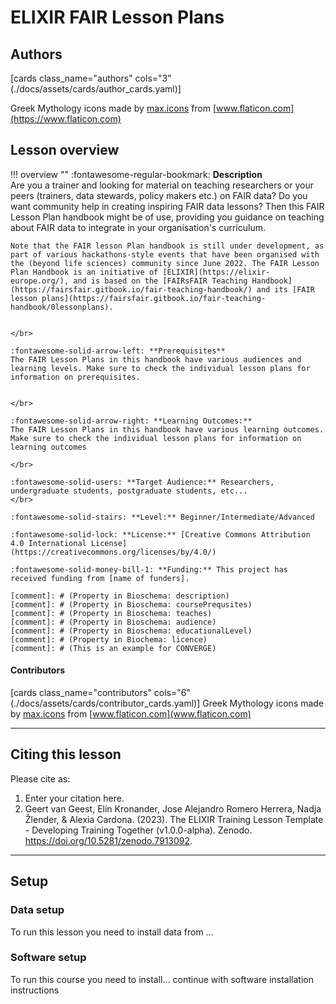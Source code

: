 # ELIXIR FAIR Lesson Plans 

## Authors

[cards class_name="authors" cols="3"(./docs/assets/cards/author_cards.yaml)]

Greek Mythology icons made by [max.icons](https://www.flaticon.com/authors/maxicons) from [www.flaticon.com](https://www.flaticon.com)

## Lesson overview

!!! overview ""
    :fontawesome-regular-bookmark: **Description**  
    Are you a trainer and looking for material on teaching researchers or your peers (trainers, data stewards, policy makers etc.) on FAIR data? Do you want community help in creating inspiring FAIR data lessons? Then this FAIR Lesson Plan handbook might be of use, providing you guidance on teaching about FAIR data to integrate in your organisation's curriculum. 
    
    Note that the FAIR lesson Plan handbook is still under development, as part of various hackathons-style events that have been organised with the (beyond life sciences) community since June 2022. The FAIR Lesson Plan Handbook is an initiative of [ELIXIR](https://elixir-europe.org/), and is based on the [FAIRsFAIR Teaching Handbook](https://fairsfair.gitbook.io/fair-teaching-handbook/) and its [FAIR lesson plans](https://fairsfair.gitbook.io/fair-teaching-handbook/0lessonplans).
    
    
    </br>
    
    :fontawesome-solid-arrow-left: **Prerequisites**  
    The FAIR Lesson Plans in this handbook have various audiences and learning levels. Make sure to check the individual lesson plans for information on prerequisites.  
  
    
    </br>
    
    :fontawesome-solid-arrow-right: **Learning Outcomes:**  
    The FAIR Lesson Plans in this handbook have various learning outcomes. Make sure to check the individual lesson plans for information on learning outcomes
    
    </br>
    
    :fontawesome-solid-users: **Target Audience:** Researchers, undergraduate students, postgraduate students, etc...  
    </br>
    
    :fontawesome-solid-stairs: **Level:** Beginner/Intermediate/Advanced  
    
    :fontawesome-solid-lock: **License:** [Creative Commons Attribution 4.0 International License](https://creativecommons.org/licenses/by/4.0/)  
    
    :fontawesome-solid-money-bill-1: **Funding:** This project has received funding from [name of funders].  

    [comment]: # (Property in Bioschema: description)
    [comment]: # (Property in Bioschema: coursePrequsites)
    [comment]: # (Property in Bioschema: teaches)
    [comment]: # (Property in Bioschema: audience)
    [comment]: # (Property in Bioschema: educationalLevel)
    [comment]: # (Property in Biochema: licence)
    [comment]: # (This is an example for CONVERGE)

#### Contributors

[cards class_name="contributors" cols="6"(./docs/assets/cards/contributor_cards.yaml)]
Greek Mythology icons made by [max.icons](https://www.flaticon.com/authors/maxicons) from [www.flaticon.com](www.flaticon.com)

---
## Citing this lesson

Please cite as:

  1. Enter your citation here.
  2. Geert van Geest, Elin Kronander, Jose Alejandro Romero Herrera, Nadja Žlender, & Alexia Cardona. (2023). The ELIXIR Training Lesson Template - Developing Training Together (v1.0.0-alpha). Zenodo. https://doi.org/10.5281/zenodo.7913092. 

---
## Setup

### Data setup
To run this lesson you need to install data from …

### Software setup
To run this course you need to install… continue with software installation instructions


